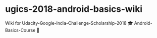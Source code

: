# ugics-2018-android-basics-wiki
Wiki for Udacity-Google-India-Challenge-Scholarship-2018 :mortar_board: Android-Basics-Course :ledger:
